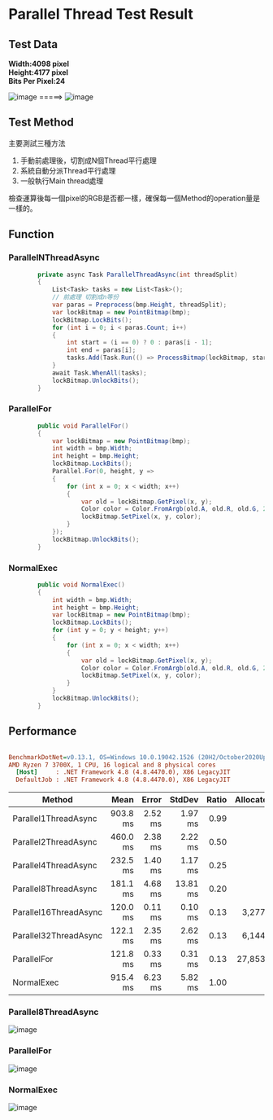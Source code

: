 # Parallel Thread Test Result

## Test Data
**Width:4098 pixel  
Height:4177 pixel  
Bits Per Pixel:24** 

![image](https://user-images.githubusercontent.com/20869743/154795486-eff783c6-91f0-4ace-8f37-9bfc6920ac53.png) =====>
![image](https://user-images.githubusercontent.com/20869743/154795492-aaba6fca-f6db-4eff-9628-7168d731842f.png)

## Test Method

主要測試三種方法
1. 手動前處理後，切割成N個Thread平行處理
2. 系統自動分派Thread平行處理
3. 一般執行Main thread處理

檢查運算後每一個pixel的RGB是否都一樣，確保每一個Method的operation量是一樣的。

## Function

### ParallelNThreadAsync
```c#
        private async Task ParallelThreadAsync(int threadSplit)
        {
            List<Task> tasks = new List<Task>();
            // 前處理 切割成n等份
            var paras = Preprocess(bmp.Height, threadSplit);
            var lockBitmap = new PointBitmap(bmp);
            lockBitmap.LockBits();
            for (int i = 0; i < paras.Count; i++)
            {
                int start = (i == 0) ? 0 : paras[i - 1];
                int end = paras[i];
                tasks.Add(Task.Run(() => ProcessBitmap(lockBitmap, start, end)));
            }
            await Task.WhenAll(tasks);
            lockBitmap.UnlockBits();
        }
```
### ParallelFor

```c#
        public void ParallelFor()
        {
            var lockBitmap = new PointBitmap(bmp);
            int width = bmp.Width;
            int height = bmp.Height;
            lockBitmap.LockBits();
            Parallel.For(0, height, y =>
            {
                for (int x = 0; x < width; x++)
                {
                    var old = lockBitmap.GetPixel(x, y);
                    Color color = Color.FromArgb(old.A, old.R, old.G, 255);
                    lockBitmap.SetPixel(x, y, color);
                }
            });
            lockBitmap.UnlockBits();
        }
```


### NormalExec
```C#
        public void NormalExec()
        {
            int width = bmp.Width;
            int height = bmp.Height;
            var lockBitmap = new PointBitmap(bmp);
            lockBitmap.LockBits();
            for (int y = 0; y < height; y++)
            {
                for (int x = 0; x < width; x++)
                {
                    var old = lockBitmap.GetPixel(x, y);
                    Color color = Color.FromArgb(old.A, old.R, old.G, 255);
                    lockBitmap.SetPixel(x, y, color);
                }
            }
            lockBitmap.UnlockBits();
        }
```
## Performance

``` ini

BenchmarkDotNet=v0.13.1, OS=Windows 10.0.19042.1526 (20H2/October2020Update)
AMD Ryzen 7 3700X, 1 CPU, 16 logical and 8 physical cores
  [Host]     : .NET Framework 4.8 (4.8.4470.0), X86 LegacyJIT
  DefaultJob : .NET Framework 4.8 (4.8.4470.0), X86 LegacyJIT


```
|                Method |     Mean |   Error |   StdDev | Ratio | Allocated |
|---------------------- |---------:|--------:|---------:|------:|----------:|
|  Parallel1ThreadAsync | 903.8 ms | 2.52 ms |  1.97 ms |  0.99 |         - |
|  Parallel2ThreadAsync | 460.0 ms | 2.38 ms |  2.22 ms |  0.50 |         - |
|  Parallel4ThreadAsync | 232.5 ms | 1.40 ms |  1.17 ms |  0.25 |         - |
|  Parallel8ThreadAsync | 181.1 ms | 4.68 ms | 13.81 ms |  0.20 |         - |
| Parallel16ThreadAsync | 120.0 ms | 0.11 ms |  0.10 ms |  0.13 |   3,277 B |
| Parallel32ThreadAsync | 122.1 ms | 2.35 ms |  2.62 ms |  0.13 |   6,144 B |
|           ParallelFor | 121.8 ms | 0.33 ms |  0.31 ms |  0.13 |  27,853 B |
|            NormalExec | 915.4 ms | 6.23 ms |  5.82 ms |  1.00 |         - |



### Parallel8ThreadAsync
![image](https://user-images.githubusercontent.com/20869743/154796433-fcf34033-143e-4a94-9611-22deedd94a09.png)

### ParallelFor
![image](https://user-images.githubusercontent.com/20869743/154796814-899d48e6-268d-4bf6-b973-10caa223a574.png)

### NormalExec
![image](https://user-images.githubusercontent.com/20869743/154796784-24c93583-cd0e-4fd4-ac20-5da1d2305e98.png)

